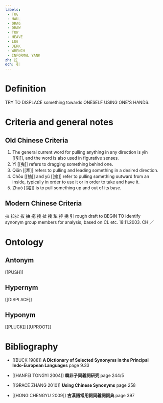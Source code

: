 ```yaml
---
labels: 
 - TUG
 - HAUL
 - DRAG
 - DRAW
 - TOW
 - HEAVE
 - LUG
 - JERK
 - WRENCH
 - INFORMAL YANK
zh: 拉
och: 引
---
```


# Definition
TRY TO DISPLACE something towards ONESELF USING ONE'S HANDS.
# Criteria and general notes
## Old Chinese Criteria
1. The general current word for pulling anything in any direction is yǐn [[引]], and the word is also used in figurative senses.
2. Yì [[曳]] refers to dragging something behind one.
3. Qiān [[牽]] refers to pulling and leading something in a desired direction.
4. Chōu [[抽]] and yú [[揄]] refer to pulling something outward from an inside, typically in order to use it or in order to take and have it.
5. Zhuó [[擢]] is to pull something up and out of its base.
## Modern Chinese Criteria
拉
拉扯
拔
抽
拖
拽
扯
拽
掣
抻
挽
引
rough draft to BEGIN TO identify synonym group members for analysis, based on CL etc. 18.11.2003. CH ／
# Ontology

## Antonym
[[PUSH]]
## Hypernym
[[DISPLACE]]
## Hyponym
[[PLUCK]]
[[UPROOT]]
# Bibliography
- [[BUCK 1988]]
**A Dictionary of Selected Synonyms in the Principal Indo-European Languages** page 9.33

- [[HANFEI TONGYI 2004]]
**韓非子同義詞研究** page 244/5

- [[GRACE ZHANG 2010]]
**Using Chinese Synonyms** page 258

- [[HONG CHENGYU 2009]]
**古漢語常用詞同義詞詞典** page 397
